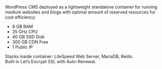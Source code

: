 WordPress CMS deployed as a lightweight standalone container for running medium websites and blogs with optimal amount of reserved resources for cost efficiency:

* 8 GB RAM 
* 25 GHz CPU
* 40 GB SSD Disk
* 300 GB CDN Free
* 1 Public IP

Stacks inside container: LiteSpeed Web Server, MariaDB, Redis.  
Built-in Let’s Encrypt SSL with Auto-Renewal.


